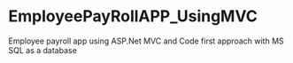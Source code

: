 # EmployeePayRollAPP_UsingMVC
Employee payroll app using ASP.Net MVC and Code first approach with MS SQL as a database
